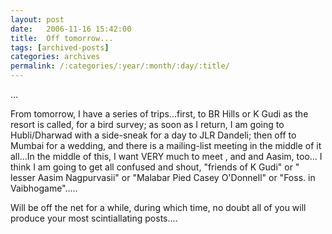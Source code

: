 ```yaml
---
layout: post
date:	2006-11-16 15:42:00
title:  Off tomorrow...
tags: [archived-posts]
categories: archives
permalink: /:categories/:year/:month/:day/:title/
---
```

...

From tomorrow, I have a series of trips...first, to BR Hills or K Gudi as the resort is called, for a bird survey; as soon as I return, I am going to Hubli/Dharwad with a side-sneak for a day to JLR Dandeli; then off to Mumbai for a wedding, and there is a mailing-list meeting in the middle of it all...In the middle of this, I want VERY much to meet <lj user="thaths">, <lj user="tariquesani"> and <lj user="swatisani"> and Aasim, too... I think I am going to get all confused and shout, "friends of K Gudi" or " lesser Aasim Nagpurvasii" or "Malabar Pied Casey O'Donnell" or "Foss. in Vaibhogame".....

Will be off the net for a while, during which time, no doubt all of you will produce your most scintiallating posts....
